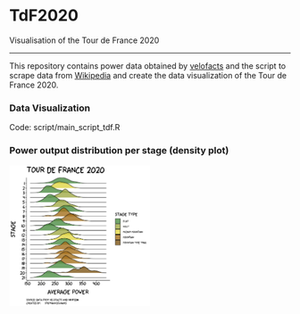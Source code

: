# TdF2020
Visualisation of the Tour de France 2020

---

This repository contains power data obtained by [velofacts](https://twitter.com/velofacts) and the script to scrape data from [Wikipedia](https://en.wikipedia.org/wiki/2020_Tour_de_France) and create the data visualization of the Tour de France 2020. 

### Data Visualization
Code: script/main_script_tdf.R

### Power output distribution per stage (density plot)
<img src="results/TdF2020.png" width="50%">